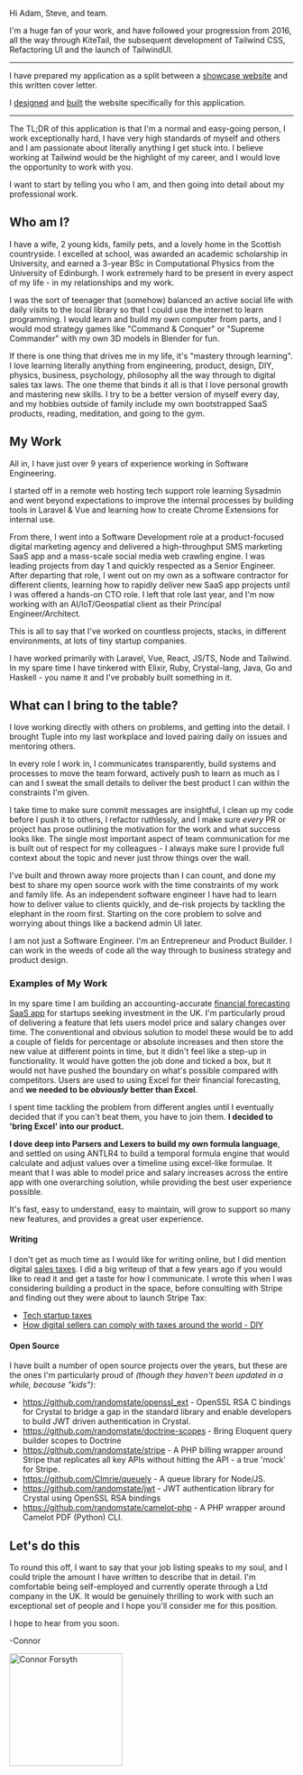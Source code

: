 Hi Adam, Steve, and team.

I'm a huge fan of your work, and have followed your progression from 2016, all the way through KiteTail, the subsequent development of Tailwind CSS, Refactoring UI and the launch of TailwindUI.

---
I have prepared my application as a split between a [showcase website](/) and this written cover letter. 

I [designed](https://drive.google.com/file/d/1LLNc6TuaFY-zmjeafgCo1mYG8FhgCUbC/view?usp=drive_link) and [built](https://drive.google.com/file/d/1LMM2EbNoVvof2KsArMpS1le-SIGzup9S/view?usp=drive_link) the website specifically for this application.

---

The TL;DR of this application is that I'm a normal and easy-going person, I work exceptionally hard, I have very high standards of myself and others and I am passionate about literally anything I get stuck into. I believe working at Tailwind would be the highlight of my career, and I would love the opportunity to work with you.

I want to start by telling you who I am, and then going into detail about my professional work.

## Who am I?

I have a wife, 2 young kids, family pets, and a lovely home in the Scottish countryside. I excelled at school, was awarded an academic scholarship in University, and earned a 3-year BSc in Computational Physics from the University of Edinburgh. I work extremely hard to be present in every aspect of my life - in my relationships and my work.

I was the sort of teenager that (somehow) balanced an active social life with daily visits to the local library so that I could use the internet to learn programming. I would learn and build my own computer from parts, and I would mod strategy games like "Command & Conquer" or "Supreme Commander" with my own 3D models in Blender for fun.

If there is one thing that drives me in my life, it's "mastery through learning". I love learning literally anything from engineering, product, design, DIY, physics, business, psychology, philosophy all the way through to digital sales tax laws. The one theme that binds it all is that I love personal growth and mastering new skills. I try to be a better version of myself every day, and my hobbies outside of family include my own bootstrapped SaaS products, reading, meditation, and going to the gym.

## My Work

All in, I have just over 9 years of experience working in Software Engineering.

I started off in a remote web hosting tech support role learning Sysadmin and went beyond expectations to improve the internal processes by building tools in Laravel & Vue and learning how to create Chrome Extensions for internal use.

From there, I went into a Software Development role at a product-focused digital marketing agency and delivered a high-throughput SMS marketing SaaS app and a mass-scale social media web crawling engine. I was leading projects from day 1 and quickly respected as a Senior Engineer. After departing that role, I went out on my own as a software contractor for different clients, learning how to rapidly deliver new SaaS app projects until I was offered a hands-on CTO role. I left that role last year, and I'm now working with an AI/IoT/Geospatial client as their Principal Engineer/Architect.

This is all to say that I've worked on countless projects, stacks, in different environments, at lots of tiny startup companies.

I have worked primarily with Laravel, Vue, React, JS/TS, Node and Tailwind. In my spare time I have tinkered with Elixir, Ruby, Crystal-lang, Java, Go and Haskell - you name it and I've probably built something in it.

## What can I bring to the table?

I love working directly with others on problems, and getting into the detail. I brought Tuple into my last workplace and loved pairing daily on issues and mentoring others.

In every role I work in, I communicates transparently, build systems and processes to move the team forward, actively push to learn as much as I can and I sweat the small details to deliver the best product I can within the constraints I'm given.

I take time to make sure commit messages are insightful, I clean up my code before I push it to others, I refactor ruthlessly, and I make sure *every* PR or project has prose outlining the motivation for the work and what success looks like. The single most important aspect of team communication for me is built out of respect for my colleagues - I always make sure I provide full context about the topic and never just throw things over the wall.

I've built and thrown away more projects than I can count, and done my best to share my open source work with the time constraints of my work and family life. As an independent software engineer I have had to learn how to deliver value to clients quickly, and de-risk projects by tackling the elephant in the room first. Starting on the core problem to solve and worrying about things like a backend admin UI later.

I am not just a Software Engineer. I'm an Entrepreneur and Product Builder. I can work in the weeds of code all the way through to business strategy and product design.

### Examples of My Work
In my spare time I am building an accounting-accurate [financial forecasting SaaS app](https://drive.google.com/file/d/1LQbLtKjp90XgweBlIzJ85XDcTzWjklTT/view?usp=drive_link) for startups seeking investment in the UK. I'm particularly proud of delivering a feature that lets users model price and salary changes over time. The conventional and obvious solution to model these would be to add a couple of fields for percentage or absolute increases and then store the new value at different points in time, but it didn't feel like a step-up in functionality. It would have gotten the job done and ticked a box, but it would not have pushed the boundary on what's possible compared with competitors. Users are used to using Excel for their financial forecasting, and **we needed to be _obviously_ better than Excel**.

I spent time tackling the problem from different angles until I eventually decided that if you can't beat them, you have to join them. **I decided to 'bring Excel' into our product.** 

**I dove deep into Parsers and Lexers to build my own formula language**, and settled on using ANTLR4 to build a temporal formula engine that would calculate and adjust values over a timeline using excel-like formulae. It meant that I was able to model price and salary increases across the entire app with one overarching solution, while providing the best user experience possible.

It's fast, easy to understand, easy to maintain, will grow to support so many new features, and provides a great user experience.

#### Writing
I don't get as much time as I would like for writing online, but I did mention digital [sales taxes](http://localhost:3000/cover-letter#who-am-i:~:text=digital%20sales%20tax). I did a big writeup of that a few years ago if you would like to read it and get a taste for how I communicate. I wrote this when I was considering building a product in the space, before consulting with Stripe and finding out they were about to launch Stripe Tax:
- [Tech startup taxes](https://randomstate.notion.site/Tech-startup-taxes-595ce51c49124033b2c951545be010c6#812f79b0834e4cc5995c297f7e8127f5)
- [How digital sellers can comply with taxes around the world - DIY](https://randomstate.notion.site/How-digital-sellers-can-comply-with-taxes-around-the-world-DIY-2d059f4c79f54a9b9edfe6dac946fc8b)

#### Open Source
I have built a number of open source projects over the years, but these are the ones I'm particularly proud of _(though they haven't been updated in a while, because "kids")_:
- https://github.com/randomstate/openssl_ext - OpenSSL RSA C bindings for Crystal to bridge a gap in the standard library and enable developers to build JWT driven authentication in Crystal.
- https://github.com/randomstate/doctrine-scopes - Bring Eloquent query builder scopes to Doctrine
- https://github.com/randomstate/stripe - A PHP billing wrapper around Stripe that replicates all key APIs without hitting the API - a true 'mock' for Stripe.
- https://github.com/CImrie/queuely - A queue library for Node/JS.
- https://github.com/randomstate/jwt - JWT authentication library for Crystal using OpenSSL RSA bindings
- https://github.com/randomstate/camelot-php - A PHP wrapper around Camelot PDF (Python) CLI.

## Let's do this
To round this off, I want to say that your job listing speaks to my soul, and I could triple the amount I have written to describe that in detail. I'm comfortable being self-employed and currently operate through a Ltd company in the UK. It would be genuinely thrilling to work with such an exceptional set of people and I hope you'll consider me for this position.

I hope to hear from you soon.

-Connor

<img src="/_nuxt/assets/images/connor.png" alt="Connor Forsyth" width="200"/>